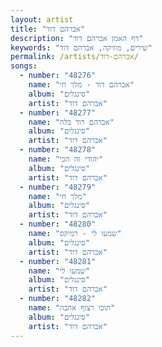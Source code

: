 ```yaml
---
layout: artist
title: "אברהם דוד"
description: "דף האמן אברהם דוד"
keywords: "שירים, מוזיקה, אברהם דוד"
permalink: /artists/אברהם-דוד/
songs:
  - number: "48276"
    name: "אברהם דוד - מלך חי"
    album: "סינגלים"
    artist: "אברהם דוד"
  - number: "48277"
    name: "אברהם דוד בלה"
    album: "סינגלים"
    artist: "אברהם דוד"
  - number: "48278"
    name: "יהודי זה הכי"
    album: "סינגלים"
    artist: "אברהם דוד"
  - number: "48279"
    name: "מלך חי"
    album: "סינגלים"
    artist: "אברהם דוד"
  - number: "48280"
    name: "שמעו לי - רמיקס"
    album: "סינגלים"
    artist: "אברהם דוד"
  - number: "48281"
    name: "שמעו לי"
    album: "סינגלים"
    artist: "אברהם דוד"
  - number: "48282"
    name: "תוכו רצוף אהבה"
    album: "סינגלים"
    artist: "אברהם דוד"
---
```


